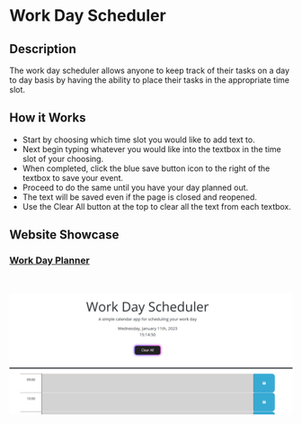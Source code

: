 # Work Day Scheduler
 
## Description
The work day scheduler allows anyone to keep track of their tasks on a day to day basis by having the ability to place their tasks in the appropriate time slot.
 
## How it Works
- Start by choosing which time slot you would like to add text to.
- Next begin typing whatever you would like into the textbox in the time slot of your choosing.
- When completed, click the blue save button icon to the right of the textbox to save your event.
- Proceed to do the same until you have your day planned out.
- The text will be saved even if the page is closed and reopened.
- Use the Clear All button at the top to clear all the text from each textbox.
## Website Showcase
### <ins>[Work Day Planner](https://tiomeko.github.io/day-planner/)</ins>
 
<br>
 
![application front page](./assets/images/plannerShowcase.PNG)